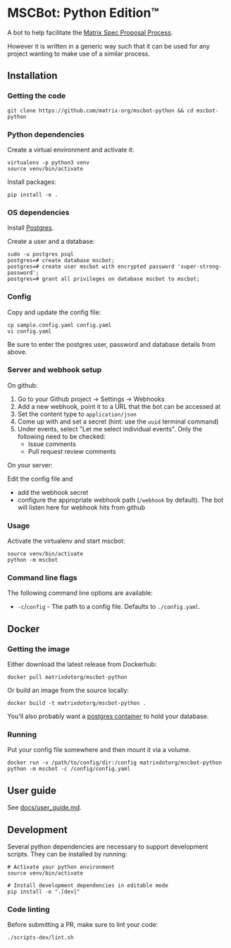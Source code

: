 # MSCBot: Python Edition™

A bot to help facilitate the [Matrix Spec Proposal
Process](https://matrix.org/docs/spec/proposals).

However it is written in a generic way such that it can be used for any project wanting to
make use of a similar process.

## Installation

### Getting the code

```
git clone https://github.com/matrix-org/mscbot-python && cd mscbot-python
```

### Python dependencies

Create a virtual environment and activate it:

```
virtualenv -p python3 venv
source venv/bin/activate
```

Install packages:

```
pip install -e .
```

### OS dependencies

Install [Postgres](https://www.postgresql.org/download/).

Create a user and a database:

```
sudo -u postgres psql
postgres=# create database mscbot;
postgres=# create user mscbot with encrypted password 'super-strong-password';
postgres=# grant all privileges on database mscbot to mscbot;
```

### Config

Copy and update the config file:

```
cp sample.config.yaml config.yaml
vi config.yaml
```

Be sure to enter the postgres user, password and database details from above.

### Server and webhook setup

On github:

1. Go to your Github project -> Settings -> Webhooks
1. Add a new webhook, point it to a URL that the bot can be accessed at
1. Set the content type to `application/json`
1. Come up with and set a secret (hint: use the `uuid` terminal command)
1. Under events, select "Let me select individual events". Only the following need to be checked:
    - Issue comments
    - Pull request review comments

On your server:

Edit the config file and
  - add the webhook secret
  - configure the appropriate webhook path (`/webhook` by default). The bot will listen
    here for webhook hits from github

### Usage

Activate the virtualenv and start mscbot:

```
source venv/bin/activate
python -m mscbot
```

### Command line flags

The following command line options are available:

* `-c`/`config` - The path to a config file. Defaults to `./config.yaml`.

## Docker

### Getting the image

Either download the latest release from Dockerhub:

```
docker pull matrixdotorg/mscbot-python
```

Or build an image from the source locally:

```
docker build -t matrixdotorg/mscbot-python .
```

You'll also probably want a [postgres
container](https://hub.docker.com/_/postgres) to hold your database.

### Running

Put your config file somewhere and then mount it via a volume.

```
docker run -v /path/to/config/dir:/config matrixdotorg/mscbot-python python -m mscbot -c /config/config.yaml
```

## User guide

See [docs/user_guide.md](docs/user_guide.md).

## Development

Several python dependencies are necessary to support development scripts. They can be installed by running:

```
# Activate your python environment
source venv/bin/activate

# Install development dependencies in editable mode
pip install -e ".[dev]"
```

### Code linting

Before submitting a PR, make sure to lint your code:

```
./scripts-dev/lint.sh
```